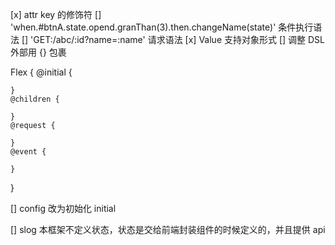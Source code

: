 [x] attr key 的修饰符
[] 'when.#btnA.state.opend.granThan(3).then.changeName(state)' 条件执行语法
[] 'GET:/abc/:id?name=:name' 请求语法
[x] Value 支持对象形式
[] 调整 DSL 外部用 {} 包裹

Flex {
    @initial {

    }
    @children {

    }
    @request {

    }
    @event {

    }
}

[] config 改为初始化 initial

[] slog 本框架不定义状态，状态是交给前端封装组件的时候定义的，并且提供 api